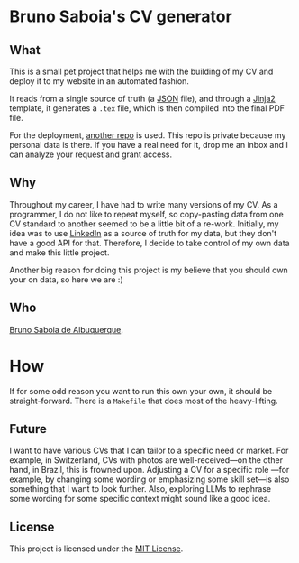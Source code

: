 # Bruno Saboia's CV generator
## What
This is a small pet project that helps me with the building of my CV and deploy it to my website in an automated fashion.

It reads from a single source of truth (a [JSON](https://www.json.org/json-en.html) file), and through a [Jinja2](https://jinja.palletsprojects.com/en/stable/) template, it generates a `.tex` file, which is then compiled into the final PDF file.

For the deployment, [another repo](https://github.com/brunosaboia/cv-data) is used. This repo is private because my personal data is there. If you have a real need for it, drop me an inbox and I can analyze your request and grant access.

## Why
Throughout my career, I have had to write many versions of my CV. As a programmer, I do not like to repeat myself, so copy-pasting data from one CV standard to another seemed to be a little bit of a re-work. Initially, my idea was to use [LinkedIn](https://www.linkedin.com/) as a source of truth for my data, but they don't have a good API for that. Therefore, I decide to take control of my own data and make this little project.

Another big reason for doing this project is my believe that you should own your on data, so here we are :)

## Who
[Bruno Saboia de Albuquerque](https://linkedin.com/in/brunosaboia).

# How
If for some odd reason you want to run this own your own, it should be straight-forward. There is a `Makefile` that does most of the heavy-lifting.

## Future
I want to have various CVs that I can tailor to a specific need or market. For example, in Switzerland, CVs with photos are well-received—on the other hand, in Brazil, this is frowned upon. Adjusting a CV for a specific role —for example, by changing some wording or emphasizing some skill set—is also something that I want to look further. Also, exploring LLMs to rephrase some wording for some specific context might sound like a good idea.

## License
This project is licensed under the [MIT License](https://license.md/licenses/mit-license/).

